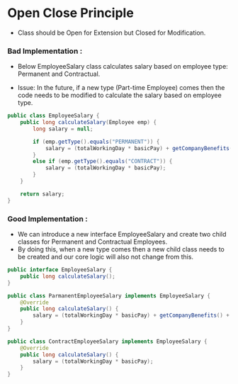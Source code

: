 # Open Close Principle

- Class should be Open for Extension but Closed for Modification.

### Bad Implementation :

- Below EmployeeSalary class calculates salary based on employee type: Permanent and Contractual.

- Issue: In the future, if a new type (Part-time Employee) comes then the code needs to be modified to calculate the salary based on employee type.

```java
public class EmployeeSalary {
    public long calculateSalary(Employee emp) {
        long salary = null;

        if (emp.getType().equals("PERMANENT")) {
            salary = (totalWorkingDay * basicPay) + getCompanyBenefits() + getBonus();
        }
        else if (emp.getType().equals("CONTRACT")) {
            salary = (totalWorkingDay * basicPay);
        }
    }

    return salary;
}
```

### Good Implementation :

- We can introduce a new interface EmployeeSalary and create two child classes for Permanent and Contractual Employees.
- By doing this, when a new type comes then a new child class needs to be created and our core logic will also not change from this.

```java
public interface EmployeeSalary {
    public long calculateSalary();
}

public class ParmanentEmployeeSalary implements EmployeeSalary {
    @Override
    public long calculateSalary() {
        salary = (totalWorkingDay * basicPay) + getCompanyBenefits() + getBonus();
    }
}

public class ContractEmployeeSalary implements EmployeeSalary {
    @Override
    public long calculateSalary() {
        salary = (totalWorkingDay * basicPay);
    }
}
```